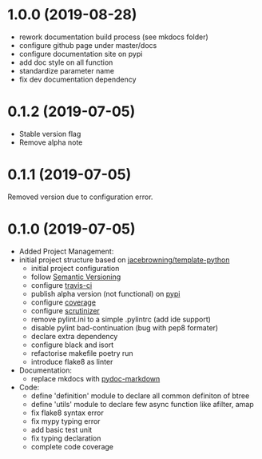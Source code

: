 # 1.0.0 (2019-08-28)

- rework documentation build process (see mkdocs folder)
- configure github page under master/docs
- configure documentation site on pypi
- add doc style on all function 
- standardize parameter name
- fix dev documentation dependency

# 0.1.2 (2019-07-05)

- Stable version flag
- Remove alpha note

# 0.1.1 (2019-07-05)

Removed version due to configuration error.

# 0.1.0 (2019-07-05)

- Added Project Management: 
- initial project structure based on [jacebrowning/template-python](https://github.com/jacebrowning/template-python)
  - initial project configuration
  - follow [Semantic Versioning](https://semver.org/)
  - configure [travis-ci](https://travis-ci.org)
  - publish alpha version (not functional) on [pypi](https://pypi.org)
  - configure [coverage](https://coveralls.io)
  - configure [scrutinizer](https://scrutinizer-ci.com/)
  - remove pylint.ini to a simple .pylintrc (add ide support)
  - disable pylint bad-continuation (bug with pep8 formater)
  - declare extra dependency
  - configure black and isort
  - refactorise makefile poetry run
  - introduce flake8 as linter
- Documentation:
  - replace mkdocs with [pydoc-markdown](https://github.com/NiklasRosenstein/pydoc-markdown)
- Code:
  - define 'definition' module to declare all common definiton of btree
  - define 'utils' module to declare few async function like afilter, amap
  - fix flake8 syntax error
  - fix mypy typing error
  - add basic test unit
  - fix typing declaration
  - complete code coverage

